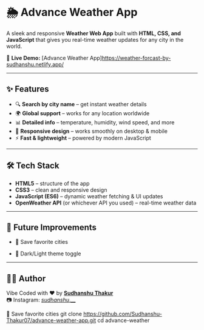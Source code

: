 # 🌦️ Advance Weather App

A sleek and responsive **Weather Web App** built with **HTML, CSS, and JavaScript** that gives you real-time weather updates for any city in the world.  

🔗 **Live Demo:** [Advance Weather App]https://weather-forcast-by-sudhanshu.netlify.app/

---

## ✨ Features

- 🔍 **Search by city name** – get instant weather details  
- 🌍 **Global support** – works for any location worldwide  
- 📊 **Detailed info** – temperature, humidity, wind speed, and more  
- 📱 **Responsive design** – works smoothly on desktop & mobile  
- ⚡ **Fast & lightweight** – powered by modern JavaScript  

---

## 🛠️ Tech Stack

- **HTML5** – structure of the app  
- **CSS3** – clean and responsive design  
- **JavaScript (ES6)** – dynamic weather fetching & UI updates  
- **OpenWeather API** (or whichever API you used) – real-time weather data  

---

## 🌟 Future Improvements

- 📌 Save favorite cities

- 📌 Dark/Light theme toggle


---

## 👨‍💻 Author
Vibe Coded with ❤️ by **[Sudhanshu Thakur](https://github.com/Sudhanshu-Thakur07)**  
📷 Instagram: [ _sudhanshu_.__](https://www.instagram.com/_sudhanshu_.___)







📌 Save favorite cities
git clone https://github.com/Sudhanshu-Thakur07/advance-weather-app.git
cd advance-weather
